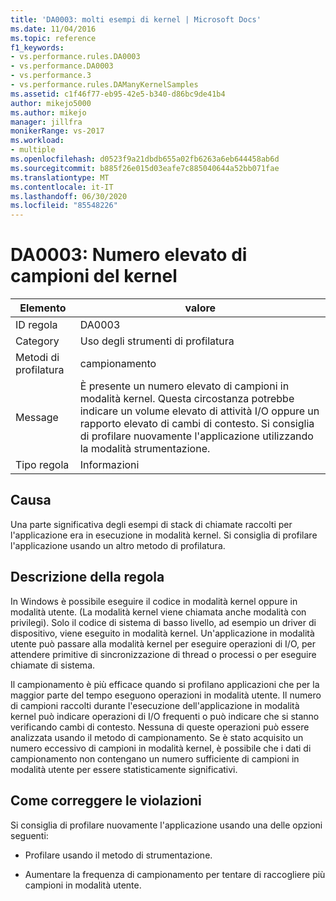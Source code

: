 ```yaml
---
title: 'DA0003: molti esempi di kernel | Microsoft Docs'
ms.date: 11/04/2016
ms.topic: reference
f1_keywords:
- vs.performance.rules.DA0003
- vs.performance.DA0003
- vs.performance.3
- vs.performance.rules.DAManyKernelSamples
ms.assetid: c1f46f77-eb95-42e5-b340-d86bc9de41b4
author: mikejo5000
ms.author: mikejo
manager: jillfra
monikerRange: vs-2017
ms.workload:
- multiple
ms.openlocfilehash: d0523f9a21dbdb655a02fb6263a6eb644458ab6d
ms.sourcegitcommit: b885f26e015d03eafe7c885040644a52bb071fae
ms.translationtype: MT
ms.contentlocale: it-IT
ms.lasthandoff: 06/30/2020
ms.locfileid: "85548226"
---
```

# <a name="da0003-many-kernel-samples"></a>DA0003: Numero elevato di campioni del kernel

|Elemento|valore|
|-|-|
|ID regola|DA0003|
|Category|Uso degli strumenti di profilatura|
|Metodi di profilatura|campionamento|
|Message|È presente un numero elevato di campioni in modalità kernel. Questa circostanza potrebbe indicare un volume elevato di attività I/O oppure un rapporto elevato di cambi di contesto. Si consiglia di profilare nuovamente l'applicazione utilizzando la modalità strumentazione.|
|Tipo regola|Informazioni|

## <a name="cause"></a>Causa
 Una parte significativa degli esempi di stack di chiamate raccolti per l'applicazione era in esecuzione in modalità kernel. Si consiglia di profilare l'applicazione usando un altro metodo di profilatura.

## <a name="rule-description"></a>Descrizione della regola
 In Windows è possibile eseguire il codice in modalità kernel oppure in modalità utente. (La modalità kernel viene chiamata anche modalità con privilegi). Solo il codice di sistema di basso livello, ad esempio un driver di dispositivo, viene eseguito in modalità kernel. Un'applicazione in modalità utente può passare alla modalità kernel per eseguire operazioni di I/O, per attendere primitive di sincronizzazione di thread o processi o per eseguire chiamate di sistema.

 Il campionamento è più efficace quando si profilano applicazioni che per la maggior parte del tempo eseguono operazioni in modalità utente. Il numero di campioni raccolti durante l'esecuzione dell'applicazione in modalità kernel può indicare operazioni di I/O frequenti o può indicare che si stanno verificando cambi di contesto. Nessuna di queste operazioni può essere analizzata usando il metodo di campionamento. Se è stato acquisito un numero eccessivo di campioni in modalità kernel, è possibile che i dati di campionamento non contengano un numero sufficiente di campioni in modalità utente per essere statisticamente significativi.

## <a name="how-to-fix-violations"></a>Come correggere le violazioni
 Si consiglia di profilare nuovamente l'applicazione usando una delle opzioni seguenti:

- Profilare usando il metodo di strumentazione.

- Aumentare la frequenza di campionamento per tentare di raccogliere più campioni in modalità utente.

